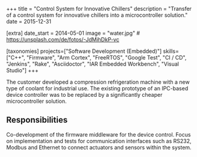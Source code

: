 +++
title = "Control System for Innovative Chillers"
description = "Transfer of a control system for innovative chillers into a microcontroller solution."
date = 2015-12-31

[extra]
date_start = 2014-05-01
image = "water.jpg" # https://unsplash.com/de/fotos/-JdMihDkP-vc

[taxonomies]
projects=["Software Development (Embedded)"]
skills=["C++", "Firmware", "Arm Cortex", "FreeRTOS", "Google Test", "CI / CD", "Jenkins", "Rake", "Asciidoctor", "IAR Embedded Workbench", "Visual Studio"]
+++

The customer developed a compression refrigeration machine with
a new type of coolant for industrial use. The existing prototype of
an IPC-based device controller was to be replaced by a significantly
cheaper microcontroller solution.

## Responsibilities

Co-development of the firmware middleware for the
device control. Focus on implementation and tests for communication
interfaces such as RS232, Modbus and Ethernet to connect actuators
and sensors within the system.

